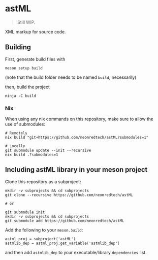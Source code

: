 # astML

> Still WIP.

XML markup for source code.

## Building

First, generate build files with

```
meson setup build
```

(note that the build folder needs to be named `build`, necessarily)

then, build the project

```
ninja -C build
```

### Nix

When using any nix commands on this repository, make sure to
allow the use of submodules:

```
# Remotely
nix build "git+https://github.com/neonredtech/astML?submodules=1"

# Locally
git submodule update --init --recursive
nix build .?submodules=1
```

## Including astML library in your meson project

Clone this repository as a subproject:

```
mkdir -v subprojects && cd subprojects
git clone --recursive https://github.com/neonredtech/astML

# or

git submodule init
mkdir -v subprojects && cd subprojects
git submodule add https://github.com/neonredtech/astML
```

Add the following to your `meson.build`:

```
astml_proj = subproject('astML')
astmlib_dep = astml_proj.get_variable('astmlib_dep')
```

and then add `astmlib_dep` to your executable/library `dependencies` list.
